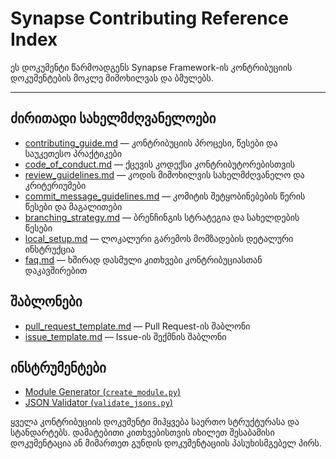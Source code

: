 # Synapse Contributing Reference Index

ეს დოკუმენტი წარმოადგენს Synapse Framework-ის კონტრიბუციის დოკუმენტების მოკლე მიმოხილვას და ბმულებს.

---

## ძირითადი სახელმძღვანელოები

- [contributing_guide.md](contributing_guide.md) — კონტრიბუციის პროცესი, წესები და საუკეთესო პრაქტიკები
- [code_of_conduct.md](code_of_conduct.md) — ქცევის კოდექსი კონტრიბუტორებისთვის
- [review_guidelines.md](review_guidelines.md) — კოდის მიმოხილვის სახელმძღვანელო და კრიტერიუმები
- [commit_message_guidelines.md](commit_message_guidelines.md) — კომიტის შეტყობინებების წერის წესები და მაგალითები
- [branching_strategy.md](branching_strategy.md) — ბრენჩინგის სტრატეგია და სახელდების წესები
- [local_setup.md](local_setup.md) — ლოკალური გარემოს მომზადების დეტალური ინსტრუქცია
- [faq.md](faq.md) — ხშირად დასმული კითხვები კონტრიბუციასთან დაკავშირებით

## შაბლონები

- [pull_request_template.md](pull_request_template.md) — Pull Request-ის შაბლონი
- [issue_template.md](issue_template.md) — Issue-ის შექმნის შაბლონი

## ინსტრუმენტები

- [Module Generator (`create_module.py`)](../tools/create_module.md)
- [JSON Validator (`validate_jsons.py`)](../tools/json_validator.md)

ყველა კონტრიბუციის დოკუმენტი მიჰყვება საერთო სტრუქტურასა და სტანდარტებს. დამატებითი კითხვებისთვის იხილეთ შესაბამისი დოკუმენტაცია ან მიმართეთ გუნდის დოკუმენტაციის პასუხისმგებელ პირს.
